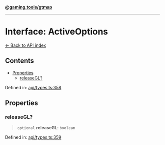 [**@gaming.tools/gtmap**](README.md)

***

# Interface: ActiveOptions

[← Back to API index](./README.md)

## Contents

- [Properties](#properties)
  - [releaseGL?](#releasegl)

Defined in: [api/types.ts:358](https://github.com/gamingtools/gt-map/blob/05d69e937e6093e14da4884825215d18bb9b0084/packages/gtmap/src/api/types.ts#L358)

## Properties

### releaseGL?

> `optional` **releaseGL**: `boolean`

Defined in: [api/types.ts:359](https://github.com/gamingtools/gt-map/blob/05d69e937e6093e14da4884825215d18bb9b0084/packages/gtmap/src/api/types.ts#L359)

